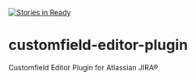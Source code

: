 [![Stories in Ready](https://badge.waffle.io/codeclou/customfield-editor-plugin.png?label=ready&title=Ready)](https://waffle.io/codeclou/customfield-editor-plugin)
# customfield-editor-plugin
Customfield Editor Plugin for Atlassian JIRA®
